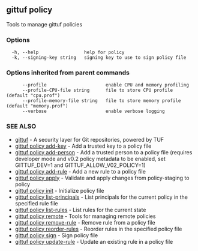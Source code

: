 ## gittuf policy

Tools to manage gittuf policies

### Options

```
  -h, --help                 help for policy
  -k, --signing-key string   signing key to use to sign policy file
```

### Options inherited from parent commands

```
      --profile                      enable CPU and memory profiling
      --profile-CPU-file string      file to store CPU profile (default "cpu.prof")
      --profile-memory-file string   file to store memory profile (default "memory.prof")
      --verbose                      enable verbose logging
```

### SEE ALSO

* [gittuf](gittuf.md)	 - A security layer for Git repositories, powered by TUF
* [gittuf policy add-key](gittuf_policy_add-key.md)	 - Add a trusted key to a policy file
* [gittuf policy add-person](gittuf_policy_add-person.md)	 - Add a trusted person to a policy file (requires developer mode and v0.2 policy metadata to be enabled, set GITTUF_DEV=1 and GITTUF_ALLOW_V02_POLICY=1)
* [gittuf policy add-rule](gittuf_policy_add-rule.md)	 - Add a new rule to a policy file
* [gittuf policy apply](gittuf_policy_apply.md)	 - Validate and apply changes from policy-staging to policy
* [gittuf policy init](gittuf_policy_init.md)	 - Initialize policy file
* [gittuf policy list-principals](gittuf_policy_list-principals.md)	 - List principals for the current policy in the specified rule file
* [gittuf policy list-rules](gittuf_policy_list-rules.md)	 - List rules for the current state
* [gittuf policy remote](gittuf_policy_remote.md)	 - Tools for managing remote policies
* [gittuf policy remove-rule](gittuf_policy_remove-rule.md)	 - Remove rule from a policy file
* [gittuf policy reorder-rules](gittuf_policy_reorder-rules.md)	 - Reorder rules in the specified policy file
* [gittuf policy sign](gittuf_policy_sign.md)	 - Sign policy file
* [gittuf policy update-rule](gittuf_policy_update-rule.md)	 - Update an existing rule in a policy file

